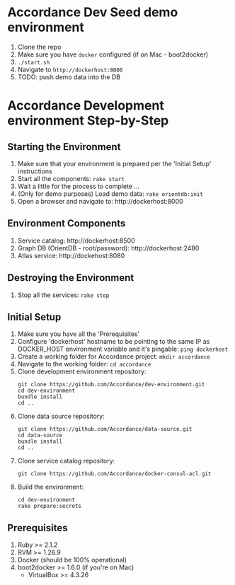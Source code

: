 Accordance Dev Seed demo environment
====================================

1. Clone the repo
1. Make sure you have ```docker``` configured (if on Mac - boot2docker)
1. ```./start.sh```
1. Navigate to ```http://dockerhost:8000```
1. TODO: push demo data into the DB

Accordance Development environment Step-by-Step
===============================================

Starting the Environment
------------------------
1. Make sure that your environment is prepared per the 'Initial Setup' instructions
1. Start all the components: ```rake start```
1. Wait a little for the process to complete ...
1. (Only for demo purposes) Load demo data: ```rake orientdb:init```
1. Open a browser and navigate to: http://dockerhost:8000

Environment Components
----------------------
1. Service catalog: http://dockerhost:8500
1. Graph DB (OrientDB - root/password): http://dockerhost:2480
1. Atlas service: http://dockehost:8080

Destroying the Environment
--------------------------
1. Stop all the services: ```rake stop```

Initial Setup
-------------
1. Make sure you have all the 'Prerequisites'
1. Configure 'dockerhost' hostname to be pointing to the same IP as DOCKER_HOST environment variable and it's pingable: ```ping dockerhost```
1. Create a working folder for Accordance project: ```mkdir accordance```
1. Navigate to the working folder: ```cd accordance```
1. Clone development environment repository:
   ```
   git clone https://github.com/Accordance/dev-environment.git
   cd dev-environment
   bundle install
   cd ..
   ```
1. Clone data source repository:
   ```
   git clone https://github.com/Accordance/data-source.git
   cd data-source
   bundle install
   cd ..
   ```
1. Clone service catalog repository:
   ```
   git clone https://github.com/Accordance/docker-consul-acl.git
   ```
1. Build the environment:
   ```
   cd dev-environment
   rake prepare:secrets
   ```

Prerequisites
--------------
1. Ruby >= 2.1.2
1. RVM >= 1.26.9
1. Docker (should be 100% operational)
1. boot2docker >= 1.6.0 (if you're on Mac)
   * VirtualBox >= 4.3.26
